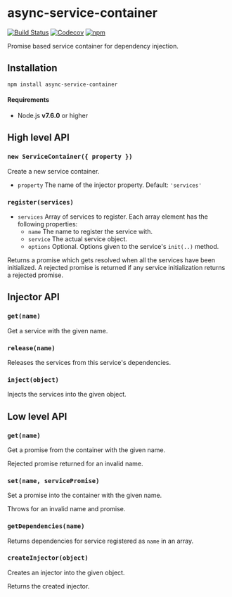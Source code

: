 # async-service-container

[![Build Status](https://travis-ci.org/eetulatja/async-service-container.svg?branch=master)](https://travis-ci.org/eetulatja/async-service-container)
[![Codecov](https://img.shields.io/codecov/c/github/eetulatja/async-service-container.svg)](https://codecov.io/gh/eetulatja/async-service-container)
[![npm](https://img.shields.io/npm/v/async-service-container.svg)](https://www.npmjs.com/package/async-service-container)

Promise based service container for dependency injection.

## Installation

	npm install async-service-container

#### Requirements

* Node.js **v7.6.0** or higher

## High level API

### `new ServiceContainer({ property })`

Create a new service container.

* `property` The name of the injector property. Default: `'services'`

### `register(services)`

* `services` Array of services to register. Each array element has the following properties:
	* `name` The name to register the service with.
	* `service` The actual service object.
	* `options` Optional. Options given to the service's `init(..)` method.

Returns a promise which gets resolved when all the services have been initialized. A rejected promise is returned if any service initialization returns a rejected promise.

## Injector API

### `get(name)`

Get a service with the given name.

### `release(name)`

Releases the services from this service's dependencies.

### `inject(object)`

Injects the services into the given object.

## Low level API

### `get(name)`

Get a promise from the container with the given name.

Rejected promise returned for an invalid name.

### `set(name, servicePromise)`

Set a promise into the container with the given name.

Throws for an invalid name and promise.

### `getDependencies(name)`

Returns dependencies for service registered as `name` in an array.

### `createInjector(object)`

Creates an injector into the given object.

Returns the created injector.
